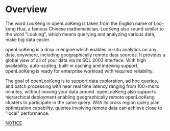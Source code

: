 
# Overview

The word LooKeng in openLooKeng is taken from the English name of Loo-keng Hua, a famous Chinese mathematician. LooKeng also sound similar  to the word "Looking", which means querying and analyzing various data, make big data easier.

openLooKeng is a drop in engine which enables in-situ analytics on any data, anywhere, including geographically remote data sources. It provides a global view of all of your data via its SQL 2003 interface. With high availability, auto-scaling, built-in caching and indexing support, openLooKeng is ready for enterprise workload with required reliability. 

The goal of openLooKeng is to support data exploration, ad hoc queries, and batch processing with near real time latency ranging from 100+ms to minutes, without moving your data around. openLooKeng also supports hierarchical deployment enabling geographically remote openLooKeng clusters to participate in the same query. With its cross region query plan optimization capability, queries involving remote data can achieve close to "local" performance.

[NOTICE](https://gitee.com/openlookeng/hetu-core/blob/master/hetu-docs/NOTICE.md)


